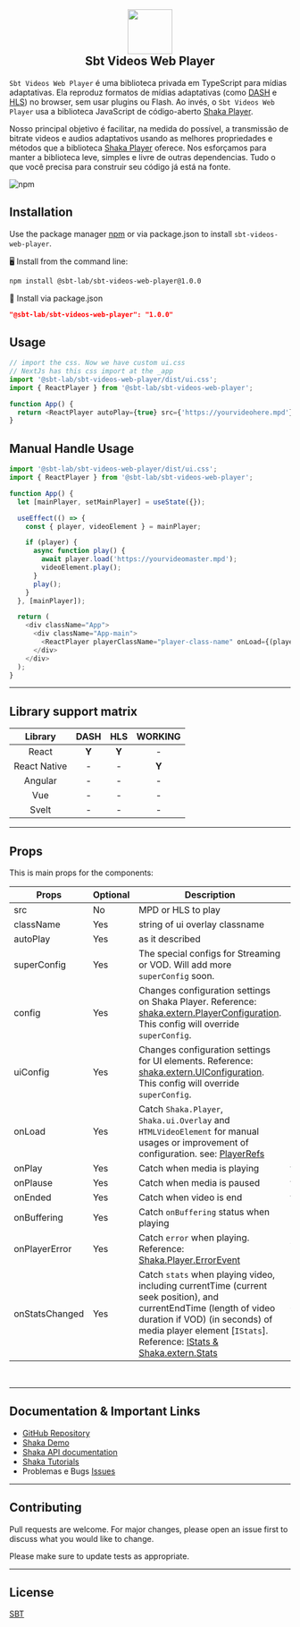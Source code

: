 <h2 align="center">
  <a href="https://www.sbt.com.br/" title="SBT Sistema Brasileiro de Televisão">
    <img
      src="https://www.sbt.com.br/assets/images/logo-sbt.webp"
      style="display: block; margin-left: auto; margin-right: auto; width: 80px"
    />
  </a>
  <b>Sbt Videos Web Player</b>
</h2>

`Sbt Videos Web Player` é uma biblioteca privada em TypeScript para mídias adaptativas. Ela reproduz formatos de mídias adaptativas (como [DASH][] e [HLS][]) no browser, sem usar plugins ou Flash. Ao
invés, o `Sbt Videos Web Player` usa a biblioteca JavaScript de código-aberto [Shaka Player][].

Nosso principal objetivo é facilitar, na medida do possível, a transmissão de bitrate videos e audios adaptativos usando as melhores propriedades e métodos que a biblioteca [Shaka Player][] oferece.
Nos esforçamos para manter a biblioteca leve, simples e livre de outras dependencias. Tudo o que você precisa para construir seu código já está na fonte.

![npm](https://img.shields.io/npm/v/shaka-player?label=shaka-player)

[shaka player]: https://shaka-player-demo.appspot.com/demo/
[dash]: https://dashif.org/
[hls]: https://developer.apple.com/streaming/

## Installation

Use the package manager [npm](https://www.npmjs.com/) or via package.json to install `sbt-videos-web-player`.

🖥️ Install from the command line:

```bash
npm install @sbt-lab/sbt-videos-web-player@1.0.0
```

📝 Install via package.json

```json
"@sbt-lab/sbt-videos-web-player": "1.0.0"
```

## Usage

```javascript
// import the css. Now we have custom ui.css
// NextJs has this css import at the _app
import '@sbt-lab/sbt-videos-web-player/dist/ui.css';
import { ReactPlayer } from '@sbt-lab/sbt-videos-web-player';

function App() {
  return <ReactPlayer autoPlay={true} src={'https://yourvideohere.mpd'} />;
}
```

## Manual Handle Usage

```javascript
import '@sbt-lab/sbt-videos-web-player/dist/ui.css';
import { ReactPlayer } from '@sbt-lab/sbt-videos-web-player';

function App() {
  let [mainPlayer, setMainPlayer] = useState({});

  useEffect(() => {
    const { player, videoElement } = mainPlayer;

    if (player) {
      async function play() {
        await player.load('https://yourvideomaster.mpd');
        videoElement.play();
      }
      play();
    }
  }, [mainPlayer]);

  return (
    <div className="App">
      <div className="App-main">
        <ReactPlayer playerClassName="player-class-name" onLoad={(player) => setMainPlayer(player)} />
      </div>
    </div>
  );
}
```

---

## Library support matrix

|   Library    | DASH  |  HLS  | WORKING |
| :----------: | :---: | :---: | :-----: |
|    React     | **Y** | **Y** |    -    |
| React Native |   -   |   -   |  **Y**  |
|   Angular    |   -   |   -   |    -    |
|     Vue      |   -   |   -   |    -    |
|    Svelt     |   -   |   -   |    -    |

---

## Props

This is main props for the components:

| Props          | Optional | Description                                                                                                                                                                                                                       | Type                         |
| -------------- | -------- | --------------------------------------------------------------------------------------------------------------------------------------------------------------------------------------------------------------------------------- | ---------------------------- |
| src            | No       | MPD or HLS to play                                                                                                                                                                                                                | string                       |
| className      | Yes      | string of ui overlay classname                                                                                                                                                                                                    | string                       |
| autoPlay       | Yes      | as it described                                                                                                                                                                                                                   | boolean                      |
| superConfig    | Yes      | The special configs for Streaming or VOD. Will add more `superConfig` soon.                                                                                                                                                       | string ("STREAMING" / "VOD") |
| config         | Yes      | Changes configuration settings on Shaka Player. Reference: [shaka.extern.PlayerConfiguration][]. This config will override `superConfig`.                                                                                         | object                       |
| uiConfig       | Yes      | Changes configuration settings for UI elements. Reference: [shaka.extern.UIConfiguration][]. This config will override `superConfig`.                                                                                             | object                       |
| onLoad         | Yes      | Catch `Shaka.Player`, `Shaka.ui.Overlay` and `HTMLVideoElement` for manual usages or improvement of configuration. see: [PlayerRefs][]                                                                                            | object: PlayerRefs => func   |
| onPlay         | Yes      | Catch when media is playing                                                                                                                                                                                                       | func                         |
| onPlause       | Yes      | Catch when media is paused                                                                                                                                                                                                        | func                         |
| onEnded        | Yes      | Catch when video is end                                                                                                                                                                                                           | func                         |
| onBuffering    | Yes      | Catch `onBuffering` status when playing                                                                                                                                                                                           | bool => func                 |
| onPlayerError  | Yes      | Catch `error` when playing. Reference: [Shaka.Player.ErrorEvent][]                                                                                                                                                                | {Shaka.extern.Error} => func |
| onStatsChanged | Yes      | Catch `stats` when playing video, including currentTime (current seek position), and currentEndTime (length of video duration if VOD) (in seconds) of media player element [`IStats`]. Reference: [IStats & Shaka.extern.Stats][] | {Shaka.extern.Stats} => func |

[shaka.extern.playerconfiguration]: https://shaka-player-demo.appspot.com/docs/api/shaka.extern.html#.PlayerConfiguration
[shaka.extern.uiconfiguration]: https://shaka-player-demo.appspot.com/docs/api/shaka.extern.html#.UIConfiguration
[playerrefs]: https://github.com/mkhuda/react-shaka-player/blob/c4459e31027a08165007d03c9a08ff8a3e5de3dc/src/types/index.ts#L3
[shaka.player.errorevent]: https://shaka-player-demo.appspot.com/docs/api/shaka.Player.html#.event:ErrorEvent
[istats & shaka.extern.stats]: https://shaka-player-demo.appspot.com/docs/api/shaka.extern.html#.Stats

<br>

---

## Documentation & Important Links

- [GitHub Repository](https://github.com/sbt-lab/sbt-videos-web-player)
- [Shaka Demo](https://shaka-player-demo.appspot.com)
- [Shaka API documentation](https://shaka-player-demo.appspot.com/docs/api/index.html)
- [Shaka Tutorials](https://shaka-player-demo.appspot.com/docs/api/tutorial-welcome.html)
- Problemas e Bugs [Issues](https://github.com/sbt-lab/sbt-videos-web-player/issues)

---

## Contributing

Pull requests are welcome. For major changes, please open an issue first to discuss what you would like to change.

Please make sure to update tests as appropriate.

---

## License

[SBT](https://raw.githubusercontent.com/sbt-lab/sbt-videos-web-player/main/LICENSE?token=GHSAT0AAAAAACAQFC7PLM566LM44VBXB7BOZA5VFEQ)
